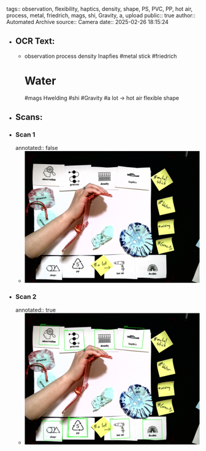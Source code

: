 tags:: observation, flexibility, haptics, density, shape, PS, PVC, PP, hot air, process, metal, friedrich, mags, shi, Gravity, a, upload
public:: true
author:: Automated Archive
source:: Camera
date:: 2025-02-26 18:15:24

- ## OCR Text:
	- observation
	  process
	  density
	  Inapfies
	  #metal
	  stick
	  #friedrich
	  # Water
	  #mags
	  Hwelding
	  #shi
	  #Gravity
	  #a lot
	  →
	  hot air
	  flexible
	  shape
- ## Scans:
- ### Scan 1
  annotated:: false
	- ![./assets/scans/2025-02-26T18-15-24-5083.jpg](./assets/scans/2025-02-26T18-15-24-5083.jpg)
- ### Scan 2
  annotated:: true
	- ![./assets/scans/2025-02-26T18-15-24-5402.jpg](./assets/scans/2025-02-26T18-15-24-5402.jpg)